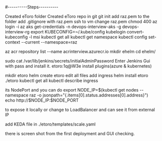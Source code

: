 #----------Steps----------

Created eToro folder
Created eToro repo in git
git init
add raz.pem to the folder
add .gitignore with raz.pem
ssh to vm 
change raz.pem chmod 400
az login -i
az aks get-credentials -n devops-interview-aks -g  devops-interview-rg
export KUBECONFIG=~/.kube/config
kubelogin convert-kubeconfig -l msi
kubectl get all
kubectl get namespace
kubectl config set-context --current --namespace=raz

az acr repository list --name acrinterview.azurecr.io
mkdir ehelm
cd ehelm/


sudo cat /var/lib/jenkins/secrets/initialAdminPassword
Enter Jenkins Gui with pass and install it.
etoro:1q@W3e
install plugins(azure & kubernetes)

mkdir etoro
helm create etoro
edit all files
add ingress
helm install etoro ./etoro
kubectl get all
kubectl describe ingress

its NodePort and you can do 
  export NODE_IP=$(kubectl get nodes --namespace raz -o jsonpath="{.items[0].status.addresses[0].address}")
  echo http://$NODE_IP:$NODE_PORT
  
 to expose it locally
 or change to LoadBalancer and can see it from external IP

add KEDA file in ./etoro/templates/scale.yaml


there is screen shot from the first deployment and GUI checking.
